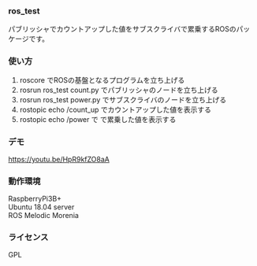 ### ros_test
パブリッシャでカウントアップした値をサブスクライバで累乗するROSのパッケージです。
  
### 使い方
1. roscore でROSの基盤となるプログラムを立ち上げる
2. rosrun ros_test count.py でパブリッシャのノードを立ち上げる
3. rosrun ros_test power.py でサブスクライバのノードを立ち上げる
4. rostopic echo /count_up でカウントアップした値を表示する
5. rostopic echo /power で で累乗した値を表示する
  
### デモ
https://youtu.be/HpR9kfZO8aA
  
### 動作環境
RaspberryPi3B+  
Ubuntu 18.04 server   
ROS Melodic Morenia  
  
### ライセンス
GPL
